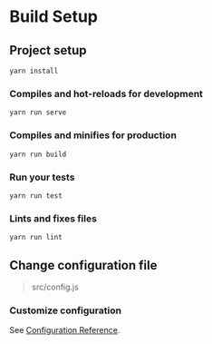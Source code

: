 # Build Setup

## Project setup

```
yarn install
```

### Compiles and hot-reloads for development

```
yarn run serve
```

### Compiles and minifies for production

```
yarn run build
```

### Run your tests

```
yarn run test
```

### Lints and fixes files

```
yarn run lint
```

## Change configuration file

> src/config.js

### Customize configuration

See [Configuration Reference](https://cli.vuejs.org/config/).
